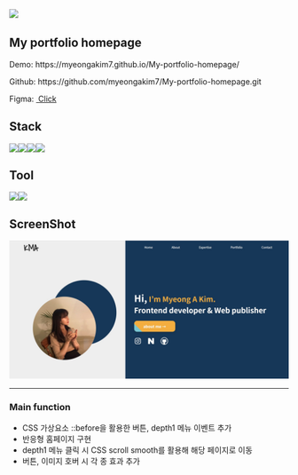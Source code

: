<img src="https://capsule-render.vercel.app/api?type=waving&height=260&section=header&text=Myeong%20A%20homepage&fontSize=50&animation=fadeIn&fontColor=fff&color=gradient&customColorList=0,2,2,2,2,3" />
<h2>My portfolio homepage</h2>

<p>Demo: https://myeongakim7.github.io/My-portfolio-homepage/ <p>
<p>Github: https://github.com/myeongakim7/My-portfolio-homepage.git</p>
<p>Figma: <a href="https://www.figma.com/file/dQzmJWTLAJNzlVqLcpMi0s/%EA%B0%9C%EC%9D%B8-%ED%99%88%ED%8E%98%EC%9D%B4%EC%A7%80-%EC%8B%9C%EC%95%88?node-id=0%3A1&t=YdMhhoaTGx498YdA-1" >&nbsp;Click</a> </p>

<h2>Stack</h2>
<div style="display:flex">
<img src="https://img.shields.io/badge/html-E34F26?style=for-the-badge&logo=html5&logoColor=white">
<img src="https://img.shields.io/badge/css-1572B6?style=for-the-badge&logo=css3&logoColor=white">
<img src="https://img.shields.io/badge/javascript-F7DF1E?style=for-the-badge&logo=javascript&logoColor=black">
<img src="https://img.shields.io/badge/jquery-0769AD?style=for-the-badge&logo=jquery&logoColor=white">
</div>
<h2>Tool</h2>
<div style="display:flex">
<img src="https://img.shields.io/badge/figma-F24E1E?style=for-the-badge&logo=figma&logoColor=white">
<img src="https://img.shields.io/badge/github-181717?style=for-the-badge&logo=github&logoColor=white">
</div>
<h2>ScreenShot</h2>
<img src="/images/capture.jpg" alt="capture"/>
<hr>
<h3>Main function</h3>
 <ul>
    <li>CSS 가상요소 ::before을 활용한 버튼, depth1 메뉴 이벤트 추가</li>
    <li>반응형 홈페이지 구현</li>
    <li>depth1 메뉴 클릭 시 CSS scroll smooth를 활용해 해당 페이지로 이동</li>
    <li>버튼, 이미지 호버 시 각 종 효과 추가</li>
 </ul>
